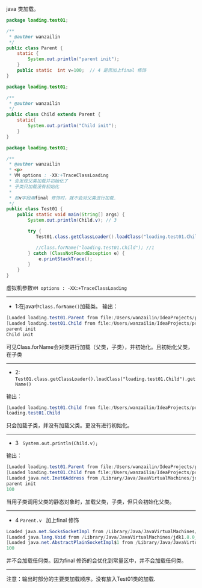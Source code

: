 
java 类加载。

```java
package loading.test01;

/**
 * @author wanzailin
 */
public class Parent {
    static {
        System.out.println("parent init");
    }
    public static  int v=100;  // 4 是否加上final 修饰
}
```


```java
package loading.test01;

/**
 * @author wanzailin
 */
public class Child extends Parent {
    static{
        System.out.println("Child init");
    }
}

```

```java
package loading.test01;

/**
 * @author wanzailin
 * <p>
 * VM options : -XX:+TraceClassLoading
 * 会发现父类加载并初始化了
 * 子类只加载没有初始化
 *
 * 若v字段用final 修饰时，就不会对父类进行加载.
 */
public class Test01 {
    public static void main(String[] args) {
        System.out.println(Child.v); // 3

        try {
           Test01.class.getClassLoader().loadClass("loading.test01.Child").getName(); //2

           //Class.forName("loading.test01.Child"); //1
        } catch (ClassNotFoundException e) {
            e.printStackTrace();
        }
    }
}

```

虚拟机参数`VM options : -XX:+TraceClassLoading`

---
+ 1:在java中`Class.forName()`加载类。 
输出：
```java
[Loaded loading.test01.Parent from file:/Users/wanzailin/IdeaProjects/practice/target/classes/]
[Loaded loading.test01.Child from file:/Users/wanzailin/IdeaProjects/practice/target/classes/]
parent init
Child init
```
可见Class.forName会对类进行加载（父类，子类），并初始化。且初始化父类，在子类

-----

+ 2: `Test01.class.getClassLoader().loadClass("loading.test01.Child").getName()`

输出：

```java
[Loaded loading.test01.Child from file:/Users/wanzailin/IdeaProjects/practice/target/classes/]
loading.test01.Child
```
只会加载子类，并没有加载父类。更没有进行初始化。

----- 

+ 3 ` System.out.println(Child.v);`

输出：
```java
[Loaded loading.test01.Parent from file:/Users/wanzailin/IdeaProjects/practice/target/classes/]
[Loaded loading.test01.Child from file:/Users/wanzailin/IdeaProjects/practice/target/classes/]
[Loaded java.net.Inet6Address from /Library/Java/JavaVirtualMachines/jdk1.8.0_152.jdk/Contents/Home/jre/lib/rt.jar]
parent init
100
```

当用子类调用父类的静态对象时，加载父类，子类，但只会初始化父类。



-----

+ 4 `Parent.v ` 加上final 修饰

``` java
Loaded java.net.SocksSocketImpl from /Library/Java/JavaVirtualMachines/jdk1.8.0_152.jdk/Contents/Home/jre/lib/rt.jar]
[Loaded java.lang.Void from /Library/Java/JavaVirtualMachines/jdk1.8.0_152.jdk/Contents/Home/jre/lib/rt.jar]
[Loaded java.net.AbstractPlainSocketImpl$1 from /Library/Java/JavaVirtualMachines/jdk1.8.0_152.jdk/Contents/Home/jre/lib/rt.jar]
100
```
并不会加载任何类。因为final 修饰的会优化到常量区中，并不会加载任何类。




------

注意：输出时部分的主要类加载顺序。没有放入Test01类的加载.
















